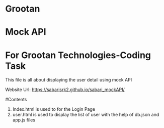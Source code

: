 # Grootan
# Mock API

# For Grootan Technologies-Coding Task
This file is all about displaying the user detail using mock API

Website Url: https://sabarisrk2.github.io/sabari_mockAPI/

#Contents
1. Index.html is used to for the Login Page
2. user.html is used to display the list of user with the help of db.json and app.js files

